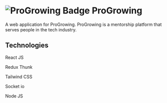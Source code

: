 # ![ProGrowing Badge](https://res.cloudinary.com/dymd1jkbl/image/upload/v1689330770/pg/emzagcg56bthavrhnmsi.png) ProGrowing

A web application for ProGrowing. ProGrowing is a mentorship platform that serves people in the tech industry.
## Technologies

React JS

Redux Thunk

Tailwind CSS

Socket io

Node JS
